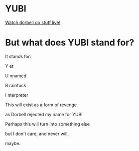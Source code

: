# YUBI
[Watch dorbell do stuff live!](https://youtube.com/DingDongDirt/live)
# But what does YUBI stand for?
It stands for:

Y et

U nnamed

B rainfuck

I nterpreter

This will exist as a form of revenge

as Dorbell rejected my name for YUBI

Perhaps this will turn into something else

but I don't care, and never will,

maybe.
